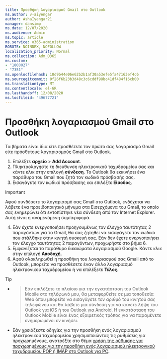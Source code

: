 ```yaml
---
title: Προσθήκη λογαριασμού Gmail στο Outlook
ms.author: v-aiyengar
author: AshaIyengar21
manager: dansimp
ms.date: 12/07/2020
ms.audience: Admin
ms.topic: article
ms.service: o365-administration
ROBOTS: NOINDEX, NOFOLLOW
localization_priority: Normal
ms.collection: Adm_O365
ms.custom:
- "1800027"
- "7351"
ms.openlocfilehash: 18d9b44e06e62b2b1af30a53efe5fa47163ef4c6
ms.sourcegitcommit: 0f26f6b23b3d48c3c6cddf98bc41df484f16cb00
ms.translationtype: MT
ms.contentlocale: el-GR
ms.lasthandoff: 12/08/2020
ms.locfileid: "49677721"
---
```

# <a name="add-a-gmail-account-to-outlook"></a>Προσθήκη λογαριασμού Gmail στο Outlook

Τα βήματα είναι ίδια είτε προσθέτετε τον πρώτο σας λογαριασμό Gmail είτε πρόσθετους λογαριασμούς Gmail στο Outlook.

1. Επιλέξτε **αρχείο**  >  **Add Account**.
1. Πληκτρολογήστε τη διεύθυνση ηλεκτρονικού ταχυδρομείου σας και κάντε κλικ στην επιλογή **σύνδεση**. Το Outlook θα εκκινήσει ένα παράθυρο του Gmail που ζητά τον κωδικό πρόσβασής σας. 
1. Εισαγάγετε τον κωδικό πρόσβασης και επιλέξτε **Είσοδος**.
> [!IMPORTANT]
> Αφού συνδέσετε το λογαριασμό σας Gmail στο Outlook, ενδέχεται να λάβετε ένα προειδοποιητικό μήνυμα στα Εισερχόμενα του Gmail, το οποίο σας ενημερώνει ότι εντοπίστηκε νέα σύνδεση από τον Internet Explorer. Αυτή είναι η αναμενόμενη συμπεριφορά.
4. Εάν έχετε ενεργοποιήσει προηγουμένως τον έλεγχο ταυτότητας 2 παραγόντων για το Gmail, θα σας ζητηθεί να εισαγάγετε τον κωδικό που στάλθηκε στην κινητή συσκευή σας. Εάν δεν έχετε ενεργοποιήσει τον έλεγχο ταυτότητας 2 παραγόντων, προχωρήστε στο βήμα 6.
1. Εμφανίζεται το παράθυρο δικαιώματα λογαριασμού Google. Κάντε κλικ στην επιλογή **Αποδοχή**.
1. Αφού ολοκληρωθεί η προσθήκη του λογαριασμού σας Gmail από το Outlook, μπορείτε να προσθέσετε έναν άλλο λογαριασμό ηλεκτρονικού ταχυδρομείου ή να επιλέξετε **Τέλος**.
> [!TIP]
- > Εάν επιλέξετε το πλαίσιο για την εγκατάσταση του Outlook Mobile στο τηλέφωνό μου, θα μεταφερθείτε σε μια τοποθεσία Web όπου μπορείτε να εισαγάγετε τον αριθμό του κινητού σας τηλεφώνου και θα λάβετε μια σύνδεση για να κάνετε λήψη του Outlook για iOS ή του Outlook για Android. Η εγκατάσταση του Outlook Mobile είναι ένας εξαιρετικός τρόπος για να παραμένετε ενημερωμένοι εν κινήσει.
- Εάν χρειάζεστε οδηγίες για την προσθήκη ενός λογαριασμού ηλεκτρονικού ταχυδρομείου χρησιμοποιώντας τις ρυθμίσεις για προχωρημένους, ανατρέξτε στο θέμα [χρήση της ρύθμισης για προχωρημένους για την προσθήκη ενός λογαριασμού ηλεκτρονικού ταχυδρομείου POP ή IMAP στο Outlook για PC](https://support.microsoft.com/office/change-or-update-email-account-settings-in-outlook-for-windows-560a9065-3c3a-4ec5-a24f-cdb9a8d622a2#bkmk_advanced).

